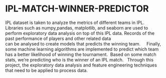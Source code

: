 # IPL-MATCH-WINNER-PREDICTOR

IPL dataset is taken to analyze the metrics of different teams in IPL.
Libraries such as  numpy,pandas, matplotlib, and seaborn are used to perform exploratory data analysis on top of this IPL data.
Records of the past performance of players and other related data          
          can be analysed to create models that predicts the winning team.
 
 
Finally, some machine learning algorithms are implemented to predict which team has a better likelihood of winning the tournament. 
 Based on some match stats, we’re predicting who is the winner of an IPL match.
 
 Through this project, the exploratory data analysis and feature engineering techniques that need to be applied to process data.
